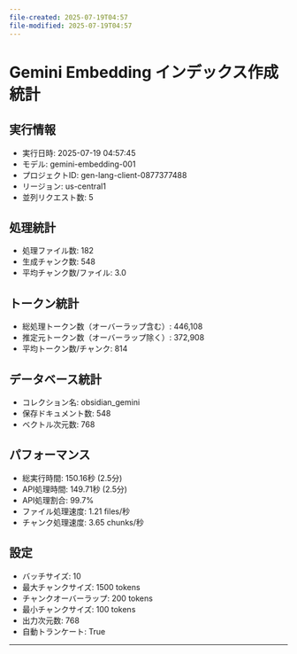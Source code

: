 ```yaml
---
file-created: 2025-07-19T04:57
file-modified: 2025-07-19T04:57
---
```

# Gemini Embedding インデックス作成統計

## 実行情報
- 実行日時: 2025-07-19 04:57:45
- モデル: gemini-embedding-001
- プロジェクトID: gen-lang-client-0877377488
- リージョン: us-central1
- 並列リクエスト数: 5

## 処理統計
- 処理ファイル数: 182
- 生成チャンク数: 548
- 平均チャンク数/ファイル: 3.0

## トークン統計
- 総処理トークン数（オーバーラップ含む）: 446,108
- 推定元トークン数（オーバーラップ除く）: 372,908
- 平均トークン数/チャンク: 814

## データベース統計
- コレクション名: obsidian_gemini
- 保存ドキュメント数: 548
- ベクトル次元数: 768

## パフォーマンス
- 総実行時間: 150.16秒 (2.5分)
- API処理時間: 149.71秒 (2.5分)
- API処理割合: 99.7%
- ファイル処理速度: 1.21 files/秒
- チャンク処理速度: 3.65 chunks/秒

## 設定
- バッチサイズ: 10
- 最大チャンクサイズ: 1500 tokens
- チャンクオーバーラップ: 200 tokens
- 最小チャンクサイズ: 100 tokens
- 出力次元数: 768
- 自動トランケート: True

---
